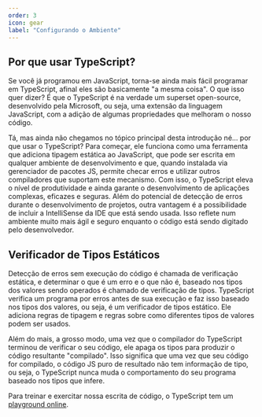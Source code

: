 ```yaml
---
order: 3
icon: gear
label: "Configurando o Ambiente"
---
```


## Por que usar TypeScript?

Se você já programou em JavaScript, torna-se ainda mais fácil programar em TypeScript, afinal eles são basicamente "a mesma coisa". O que isso quer dizer? É que o TypeScript é na verdade um superset open-source, desenvolvido pela Microsoft, ou seja, uma extensão da linguagem JavaScript, com a adição de algumas propriedades que melhoram o nosso código.

Tá, mas ainda não chegamos no tópico principal desta introdução né... por que usar o TypeScript? Para começar, ele funciona como uma ferramenta que adiciona tipagem estática ao JavaScript, que pode ser escrita em qualquer ambiente de desenvolvimento e que, quando instalada via gerenciador de pacotes JS, permite checar erros e utilizar outros compiladores que suportam este mecanismo. Com isso, o TypeScript eleva o nível de produtividade e ainda garante o desenvolvimento de aplicações complexas, eficazes e seguras.
Além do potencial de detecção de erros durante o desenvolvimento de projetos, outra vantagem é a possibilidade de incluir a IntelliSense da IDE que está sendo usada. Isso reflete num ambiente muito mais ágil e seguro enquanto o código está sendo digitado pelo desenvolvedor.

## Verificador de Tipos Estáticos

Detecção de erros sem execução do código é chamada de verificação estática, e determinar o que é um erro e o que não é, baseado nos tipos dos valores sendo operados é chamado de verificação de tipos. TypeScript verifica um programa por erros antes de sua execução e faz isso baseado nos tipos dos valores, ou seja, é um verificador de tipos estático. Ele adiciona regras de tipagem e regras sobre como diferentes tipos de valores podem ser usados.

Além do mais, a grosso modo, uma vez que o compilador do TypeScript terminou de verificar o seu código, ele apaga os tipos para produzir o código resultante "compilado". Isso significa que uma vez que seu código for compilado, o código JS puro de resultado não tem informação de tipo, ou seja, o TypeScript nunca muda o comportamento do seu programa baseado nos tipos que infere.

Para treinar e exercitar nossa escrita de código, o TypeScript tem um [playground online](https://www.typescriptlang.org/play#).
